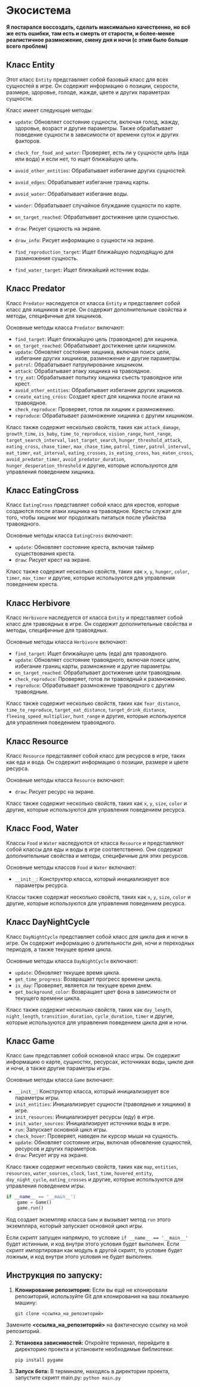 # Экосистема 

__Я постарался воссоздать, сделать максимально качественно, но всё же есть ошибки, там есть и смерть от старости, и более-менее реалистичное размножение, смену дня и ночи (с этим было больше всего проблем)__

## Класс Entity

Этот класс `Entity` представляет собой базовый класс для всех сущностей в игре. Он содержит информацию о позиции, скорости, размере, здоровье, голоде, жажде, цвете и других параметрах сущности. 

Класс имеет следующие методы:

- `update`: Обновляет состояние сущности, включая голод, жажду, здоровье, возраст и другие параметры. Также обрабатывает поведение сущности в зависимости от времени суток и других факторов.
  
- `check_for_food_and_water`: Проверяет, есть ли у сущности цель (еда или вода) и если нет, то ищет ближайшую цель.
- `avoid_other_entities`: Обрабатывает избегание других сущностей.
- `avoid_edges`: Обрабатывает избегание границ карты.
- `avoid_water`: Обрабатывает избегание воды.
- `wander`: Обрабатывает случайное блуждание сущности по карте.
- `on_target_reached`: Обрабатывает достижение цели сущностью.
- `draw`: Рисует сущность на экране.
- `draw_info`: Рисует информацию о сущности на экране.
- `find_reproduction_target`: Ищет ближайшую подходящую для размножения сущность.
- `find_water_target`: Ищет ближайший источник воды.

## Класс Predator

Класс `Predator` наследуется от класса `Entity` и представляет собой класс для хищников в игре. Он содержит дополнительные свойства и методы, специфичные для хищников.

Основные методы класса `Predator` включают:

- `find_target`: Ищет ближайшую цель (травоядное) для хищника.
- `on_target_reached`: Обрабатывает достижение цели хищником.
- `update`: Обновляет состояние хищника, включая поиск цели, избегание других хищников, размножение и другие параметры.
- `patrol`: Обрабатывает патрулирование хищником.
- `attack`: Обрабатывает атаку хищника на травоядное.
- `try_eat`: Обрабатывает попытку хищника съесть травоядное или крест.
- `avoid_other_entities`: Обрабатывает избегание других хищников.
- `create_eating_cross`: Создает крест для хищника после атаки на травоядное.
- `check_reproduce`: Проверяет, готов ли хищник к размножению.
- `reproduce`: Обрабатывает размножение хищника с другим хищником.

Класс также содержит несколько свойств, таких как `attack_damage`, `growth_time`, `is_baby`, `time_to_reproduce`, `vision_range`, `hunt_range`, `target_search_interval`, `last_target_search`, `hunger_threshold_attack`, `eating_cross`, `chase_timer`, `max_chase_time`, `patrol_timer`, `patrol_interval`, `eat_timer`, `eat_interval`, `eating_crosses`, `is_eating_cross`, `has_eaten_cross`, `avoid_predator_timer`, `avoid_predator_duration`, `hunger_desperation_threshold` и другие, которые используются для управления поведением хищника.

## Класс EatingCross

Класс `EatingCross` представляет собой класс для крестов, которые создаются после атаки хищника на травоядное. Кресты служат для того, чтобы хищник мог продолжать питаться после убийства травоядного.

Основные методы класса `EatingCross` включают:

- `update`: Обновляет состояние креста, включая таймер существования креста.
- `draw`: Рисует крест на экране.

Класс также содержит несколько свойств, таких как `x`, `y`, `hunger`, `color`, `timer`, `max_timer` и другие, которые используются для управления поведением креста.

## Класс Herbivore

Класс `Herbivore` наследуется от класса `Entity` и представляет собой класс для травоядных в игре. Он содержит дополнительные свойства и методы, специфичные для травоядных.

Основные методы класса `Herbivore` включают:

- `find_target`: Ищет ближайшую цель (еда) для травоядного.
- `update`: Обновляет состояние травоядного, включая поиск цели, избегание границ карты, размножение и другие параметры.
- `on_target_reached`: Обрабатывает достижение цели травоядным.
- `check_reproduce`: Проверяет, готов ли травоядный к размножению.
- `reproduce`: Обрабатывает размножение травоядного с другим травоядным.

Класс также содержит несколько свойств, таких как `fear_distance`, `time_to_reproduce`, `target_eat_distance`, `target_drink_distance`, `fleeing_speed_multiplier`, `hunt_range` и другие, которые используются для управления поведением травоядного.

## Класс Resource

Класс `Resource` представляет собой класс для ресурсов в игре, таких как еда и вода. Он содержит информацию о позиции, размере и цвете ресурса.

Основные методы класса `Resource` включают:

- `draw`: Рисует ресурс на экране.

Класс также содержит несколько свойств, таких как `x`, `y`, `size`, `color` и другие, которые используются для управления поведением ресурса.

## Класс Food, Water

Классы `Food` и `Water` наследуются от класса `Resource` и представляют собой классы для еды и воды в игре соответственно. Они содержат дополнительные свойства и методы, специфичные для этих ресурсов.

Основные методы классов `Food` и `Water` включают:

- `__init__`: Конструктор класса, который инициализирует все параметры ресурса.

Классы также содержат несколько свойств, таких как `x`, `y`, `size`, `color` и другие, которые используются для управления поведением ресурса.

## Класс DayNightCycle

Класс `DayNightCycle` представляет собой класс для цикла дня и ночи в игре. Он содержит информацию о длительности дня, ночи и переходных периодов, а также текущее время цикла.

Основные методы класса `DayNightCycle` включают:

- `update`: Обновляет текущее время цикла.
- `get_time_progress`: Возвращает прогресс времени цикла.
- `is_day`: Проверяет, является ли текущее время днем.
- `get_background_color`: Возвращает цвет фона в зависимости от текущего времени цикла.

Класс также содержит несколько свойств, таких как `day_length`, `night_length`, `transition_duration`, `cycle_duration`, `timer` и другие, которые используются для управления поведением цикла дня и ночи.

## Класс Game

Класс `Game` представляет собой основной класс игры. Он содержит информацию о карте, сущностях, ресурсах, источниках воды, цикле дня и ночи, а также другие параметры игры.

Основные методы класса `Game` включают:

- `__init__`: Конструктор класса, который инициализирует все параметры игры.
- `init_entities`: Инициализирует сущности (травоядные и хищники) в игре.
- `init_resources`: Инициализирует ресурсы (еду) в игре.
- `init_water_sources`: Инициализирует источники воды в игре.
- `run`: Запускает основной цикл игры.
- `check_hover`: Проверяет, наведен ли курсор мыши на сущность.
- `update`: Обновляет состояние игры, включая обновление сущностей, ресурсов и других параметров.
- `draw`: Рисует игру на экране.

Класс также содержит несколько свойств, таких как `map`, `entities`, `resources`, `water_sources`, `clock`, `last_time`, `hovered_entity`, `day_night_cycle`, `eating_crosses` и другие, которые используются для управления поведением игры.

```python
if __name__ == '__main__':
    game = Game()
    game.run()
```

Код создает экземпляр класса `Game` и вызывает метод `run` этого экземпляра, который запускает основной цикл игры. 

Если скрипт запущен напрямую, то условие `if __name__ == '__main__'` будет истинным, и код внутри этого условия будет выполнен. Если скрипт импортирован как модуль в другой скрипт, то условие будет ложным, и код внутри этого условия не будет выполнен.

## Инструкция по запуску:

1.  **Клонирование репозитория:**
    Если вы ещё не клонировали репозиторий, используйте Git для клонирования на ваш локальную машину:
    ```
    git clone <ссылка_на_репозиторий>
    ```
    
Замените **<ссылка_на_репозиторий>** на фактическую ссылку на мой репозиторий.

2.  **Установка зависимостей:**
    Откройте терминал, перейдите в директорию проекта и установите необходимые библиотеки:
    ```
    pip install pygame
    ```
3.  **Запуск бота:**
    В терминале, находясь в директории проекта, запустите скрипт main.py:
    `python main.py`
